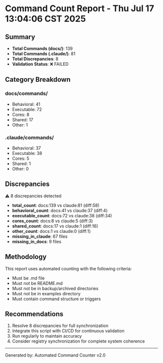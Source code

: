 # Command Count Report - Thu Jul 17 13:04:06 CST 2025

## Summary
- **Total Commands (docs/)**: 139
- **Total Commands (.claude/)**: 81
- **Total Discrepancies**: 8
- **Validation Status**: ❌ FAILED

## Category Breakdown

### docs/commands/
- Behavioral: 41
- Executable: 72
- Cores: 8
- Shared: 17
- Other: 1

### .claude/commands/
- Behavioral: 37
- Executable: 38
- Cores: 5
- Shared: 1
- Other: 0

## Discrepancies
⚠️ 8 discrepancies detected

- **total_count**: docs:139 vs claude:81 (diff:58)
- **behavioral_count**: docs:41 vs claude:37 (diff:4)
- **executable_count**: docs:72 vs claude:38 (diff:34)
- **cores_count**: docs:8 vs claude:5 (diff:3)
- **shared_count**: docs:17 vs claude:1 (diff:16)
- **other_count**: docs:1 vs claude:0 (diff:1)
- **missing_in_claude**: 67 files
- **missing_in_docs**: 9 files

## Methodology
This report uses automated counting with the following criteria:
- Must be .md file
- Must not be README.md
- Must not be in backup/archived directories
- Must not be in examples directory
- Must contain command structure or triggers

## Recommendations
1. Resolve 8 discrepancies for full synchronization
2. Integrate this script with CI/CD for continuous validation
3. Run regularly to maintain accuracy
4. Consider registry synchronization for complete system coherence

---
Generated by: Automated Command Counter v2.0
